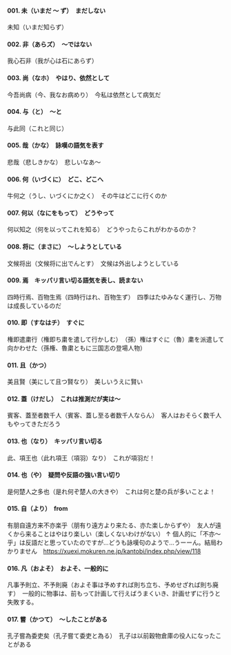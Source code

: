 #### 001. 未（いまだ 〜 ず）　まだしない
未知（いまだ知らず）
　
#### 002. 非（あらズ）　〜ではない
我心石非（我が心は石にあらず）

#### 003. 尚（なホ）　やはり、依然として
今吾尚病（今、我なお病めり）　今私は依然として病気だ

#### 004. 与（と）　〜と
与此同（これと同じ）

#### 005. 哉（かな）　詠嘆の語気を表す
悲哉（悲しきかな）　悲しいなあ〜

#### 006. 何（いづくに）　どこ、どこへ
牛何之（うし、いづくにか之く）　その牛はどこに行くのか

#### 007. 何以（なにをもって）　どうやって
何以知之（何を以ってこれを知る）　どうやったらこれがわかるのか？

#### 008. 将に（まさに）　〜しようとしている
文候将出（文候将に出でんとす）　文候は外出しようとしている

#### 009. 焉　キッパリ言い切る語気を表し、読まない
四時行焉、百物生焉（四時行はれ、百物生ず）　四季はたゆみなく運行し、万物は成長しているのだ

#### 010. 即（すなはチ）　すぐに
権即遣粛行（権即ち粛を遣して行かしむ）　（孫）権はすぐに（魯）粛を派遣して向かわせた（孫権、魯粛ともに三国志の登場人物）

#### 011. 且（かつ）
美且賢（美にして且つ賢なり）　美しいうえに賢い

#### 012. 蓋（けだし）　これは推測だが実は〜
賓客、蓋至者数千人（賓客、蓋し至る者数千人ならん）　客人はおそらく数千人もやってきただろう

#### 013. 也（なり）　キッパリ言い切る
此、項王也（此れ項王（項羽）なり）　これが項羽だ！

#### 014. 也（や）　疑問や反語の強い言い切り
是何楚人之多也（是れ何ぞ楚人の大きや）　これは何と楚の兵が多いことよ！

#### 015. 自（より）　from
有朋自遠方来不亦楽乎（朋有り遠方より来たる、亦た楽しからずや）　友人が遠くから来ることはやはり楽しい（楽しくないわけがない）
↑
個人的に「不亦～乎」は反語だと思っていたのですが…どうも詠嘆句のようで…うーーん。結局わかりません　https://xuexi.mokuren.ne.jp/kantobi/index.php/view/118

#### 016. 凡（およそ）　およそ、一般的に
凡事予則立、不予則廃（およそ事は予めすれば則ち立ち、予めせざれば則ち廃す）　一般的に物事は、前もって計画して行えばうまくいき、計画せずに行うと失敗する。

#### 017. 嘗（かつて）　〜したことがある
孔子嘗為委吏矣（孔子嘗て委吏と為る）　孔子は以前穀物倉庫の役人になったことがある